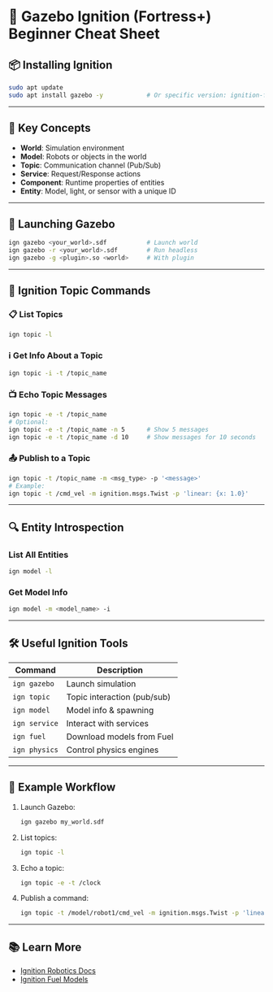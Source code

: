 
# 🚀 Gazebo Ignition (Fortress+) Beginner Cheat Sheet

## 📦 Installing Ignition
```bash
sudo apt update
sudo apt install gazebo -y            # Or specific version: ignition-fortress
```

---

## 🧠 Key Concepts
- **World**: Simulation environment
- **Model**: Robots or objects in the world
- **Topic**: Communication channel (Pub/Sub)
- **Service**: Request/Response actions
- **Component**: Runtime properties of entities
- **Entity**: Model, light, or sensor with a unique ID

---

## 🏁 Launching Gazebo
```bash
ign gazebo <your_world>.sdf           # Launch world
ign gazebo -r <your_world>.sdf        # Run headless
ign gazebo -g <plugin>.so <world>     # With plugin
```

---

## 🔧 Ignition Topic Commands
### 📋 List Topics
```bash
ign topic -l
```

### ℹ️ Get Info About a Topic
```bash
ign topic -i -t /topic_name
```

### 📺 Echo Topic Messages
```bash
ign topic -e -t /topic_name
# Optional:
ign topic -e -t /topic_name -n 5      # Show 5 messages
ign topic -e -t /topic_name -d 10     # Show messages for 10 seconds
```

### 📤 Publish to a Topic
```bash
ign topic -t /topic_name -m <msg_type> -p '<message>'
# Example:
ign topic -t /cmd_vel -m ignition.msgs.Twist -p 'linear: {x: 1.0}'
```

---

## 🔍 Entity Introspection
### List All Entities
```bash
ign model -l
```

### Get Model Info
```bash
ign model -m <model_name> -i
```

---

## 🛠 Useful Ignition Tools
| Command         | Description                    |
|----------------|--------------------------------|
| `ign gazebo`   | Launch simulation              |
| `ign topic`    | Topic interaction (pub/sub)    |
| `ign model`    | Model info & spawning          |
| `ign service`  | Interact with services         |
| `ign fuel`     | Download models from Fuel      |
| `ign physics`  | Control physics engines        |

---

## 🔁 Example Workflow
1. Launch Gazebo:
   ```bash
   ign gazebo my_world.sdf
   ```
2. List topics:
   ```bash
   ign topic -l
   ```
3. Echo a topic:
   ```bash
   ign topic -e -t /clock
   ```
4. Publish a command:
   ```bash
   ign topic -t /model/robot1/cmd_vel -m ignition.msgs.Twist -p 'linear: {x: 0.5}'
   ```

---

## 📚 Learn More
- [Ignition Robotics Docs](https://gazebosim.org/docs)
- [Ignition Fuel Models](https://app.gazebosim.org/)
